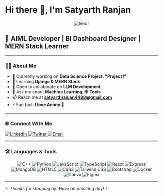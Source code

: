 <!-- Profile README for Satyarth Ranjan -->
# Hi there 👋, I'm Satyarth Ranjan

<div align="center">
  <img src="https://github.com/user-attachments/assets/a5f1444e-6ea8-4d41-96a3-bc937ccf9f25" alt="tenor">
</div>

## 🚀 AIML Developer | BI Dashboard Designer | MERN Stack Learner

---

### 👨‍💻 About Me

- 🔭 Currently working on **Data Science Project: "Project1"**
- 🌱 Learning **Django & MERN Stack**
- 🤝 Open to collaborate on **LLM Development**
- 💬 Ask me about **Machine Learning, BI Tools**
- 📫 Reach me at **[satyarthranjan4488@gmail.com](mailto:satyarthranjan4488@gmail.com)**
- ⚡ Fun fact: **I love Anime 🎌**

---

### 🌐 Connect With Me

<p align="left">
  <a href="https://www.linkedin.com/in/satyarth-ranjan-9122harsh054488/" target="blank">
    <img src="https://img.shields.io/badge/LinkedIn-Connect-blue?logo=linkedin&style=for-the-badge" alt="LinkedIn"/>
  </a>
  <a href="https://twitter.com/satyarthranjan" target="blank">
    <img src="https://img.shields.io/badge/Twitter-Follow-blue?logo=twitter&style=for-the-badge" alt="Twitter"/>
  </a>
  <a href="mailto:satyarthranjan4488@gmail.com" target="blank">
    <img src="https://img.shields.io/badge/Email-Contact-red?logo=gmail&style=for-the-badge" alt="Email"/>
  </a>
</p>

---

### 🛠️ Languages & Tools

<p align="center">
  <img src="https://img.shields.io/badge/C++-%2300599C.svg?style=plastic&logo=c%2B%2B&logoColor=white" alt="C++" />
  <img src="https://img.shields.io/badge/Python-%233776AB.svg?style=plastic&logo=python&logoColor=white" alt="Python" />
  <img src="https://img.shields.io/badge/JavaScript-%23323330.svg?style=plastic&logo=javascript&logoColor=%23F7DF1E" alt="JavaScript" />
  <img src="https://img.shields.io/badge/TypeScript-%23007ACC.svg?style=plastic&logo=typescript&logoColor=white" alt="TypeScript" />
  <img src="https://img.shields.io/badge/React-%2320232a.svg?style=plastic&logo=react&logoColor=%2361DAFB" alt="React" />
  <img src="https://img.shields.io/badge/Express.js-%23404d59.svg?style=plastic&logo=express&logoColor=white" alt="Express" />
  <img src="https://img.shields.io/badge/MongoDB-%234ea94b.svg?style=plastic&logo=mongodb&logoColor=white" alt="MongoDB" />
  <img src="https://img.shields.io/badge/HTML5-%23E34F26.svg?style=plastic&logo=html5&logoColor=white" alt="HTML5" />
  <img src="https://img.shields.io/badge/CSS3-%231572B6.svg?style=plastic&logo=css3&logoColor=white" alt="CSS3" />
  <img src="https://img.shields.io/badge/Tailwind_CSS-%2338B2E8.svg?style=plastic&logo=tailwind-css&logoColor=white" alt="Tailwind CSS" />
  <img src="https://img.shields.io/badge/Bootstrap-%23563D7C.svg?style=plastic&logo=bootstrap&logoColor=white" alt="Bootstrap" />
  <img src="https://img.shields.io/badge/Docker-%230db7ed.svg?style=plastic&logo=docker&logoColor=white" alt="Docker" />
  <img src="https://img.shields.io/badge/Canva-%2300C4CC.svg?style=plastic&logo=canva&logoColor=white" alt="Canva" />
  <img src="https://img.shields.io/badge/Figma-%2300B4CC.svg?style=plastic&logo=figma&logoColor=white" alt="Figma" />
</p>

---

✨ *Thanks for stopping by! Have an amazing day!* ✨
